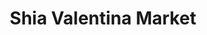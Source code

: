 ---
title: "Shia Valentina Market"
url: /ciudad-guayana-puerto-ordaz/shia-valentina-market/
shop: Lebensmittel
---